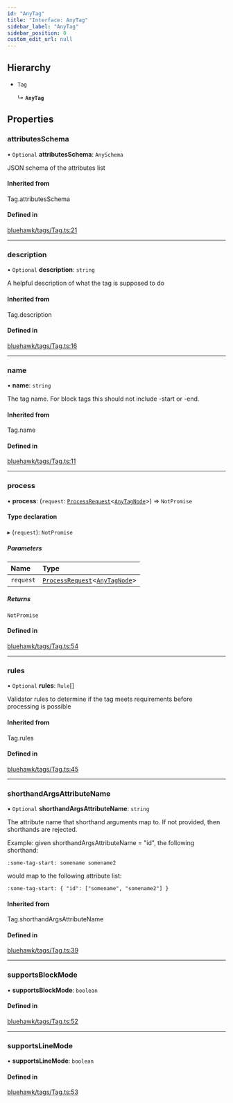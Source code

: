 ```yaml
---
id: "AnyTag"
title: "Interface: AnyTag"
sidebar_label: "AnyTag"
sidebar_position: 0
custom_edit_url: null
---
```


## Hierarchy

- `Tag`

  ↳ **`AnyTag`**

## Properties

### attributesSchema

• `Optional` **attributesSchema**: `AnySchema`

JSON schema of the attributes list

#### Inherited from

Tag.attributesSchema

#### Defined in

[bluehawk/tags/Tag.ts:21](https://github.com/krollins-mdb/Bluehawk/blob/0886b9526801a2b31a73b01fc05e9bdcbd23c69e/src/bluehawk/tags/Tag.ts#L21)

___

### description

• `Optional` **description**: `string`

A helpful description of what the tag is supposed to do

#### Inherited from

Tag.description

#### Defined in

[bluehawk/tags/Tag.ts:16](https://github.com/krollins-mdb/Bluehawk/blob/0886b9526801a2b31a73b01fc05e9bdcbd23c69e/src/bluehawk/tags/Tag.ts#L16)

___

### name

• **name**: `string`

The tag name. For block tags this should not include -start or
-end.

#### Inherited from

Tag.name

#### Defined in

[bluehawk/tags/Tag.ts:11](https://github.com/krollins-mdb/Bluehawk/blob/0886b9526801a2b31a73b01fc05e9bdcbd23c69e/src/bluehawk/tags/Tag.ts#L11)

___

### process

• **process**: (`request`: [`ProcessRequest`](ProcessRequest.md)\<[`AnyTagNode`](../modules.md#anytagnode)\>) => `NotPromise`

#### Type declaration

▸ (`request`): `NotPromise`

##### Parameters

| Name | Type |
| :------ | :------ |
| `request` | [`ProcessRequest`](ProcessRequest.md)\<[`AnyTagNode`](../modules.md#anytagnode)\> |

##### Returns

`NotPromise`

#### Defined in

[bluehawk/tags/Tag.ts:54](https://github.com/krollins-mdb/Bluehawk/blob/0886b9526801a2b31a73b01fc05e9bdcbd23c69e/src/bluehawk/tags/Tag.ts#L54)

___

### rules

• `Optional` **rules**: `Rule`[]

Validator rules to determine if the tag meets requirements before
processing is possible

#### Inherited from

Tag.rules

#### Defined in

[bluehawk/tags/Tag.ts:45](https://github.com/krollins-mdb/Bluehawk/blob/0886b9526801a2b31a73b01fc05e9bdcbd23c69e/src/bluehawk/tags/Tag.ts#L45)

___

### shorthandArgsAttributeName

• `Optional` **shorthandArgsAttributeName**: `string`

The attribute name that shorthand arguments map to. If not provided, then
shorthands are rejected.

Example: given shorthandArgsAttributeName = "id", the following shorthand:

```
:some-tag-start: somename somename2
```

would map to the following attribute list:

```
:some-tag-start: { "id": ["somename", "somename2"] }
```

#### Inherited from

Tag.shorthandArgsAttributeName

#### Defined in

[bluehawk/tags/Tag.ts:39](https://github.com/krollins-mdb/Bluehawk/blob/0886b9526801a2b31a73b01fc05e9bdcbd23c69e/src/bluehawk/tags/Tag.ts#L39)

___

### supportsBlockMode

• **supportsBlockMode**: `boolean`

#### Defined in

[bluehawk/tags/Tag.ts:52](https://github.com/krollins-mdb/Bluehawk/blob/0886b9526801a2b31a73b01fc05e9bdcbd23c69e/src/bluehawk/tags/Tag.ts#L52)

___

### supportsLineMode

• **supportsLineMode**: `boolean`

#### Defined in

[bluehawk/tags/Tag.ts:53](https://github.com/krollins-mdb/Bluehawk/blob/0886b9526801a2b31a73b01fc05e9bdcbd23c69e/src/bluehawk/tags/Tag.ts#L53)
